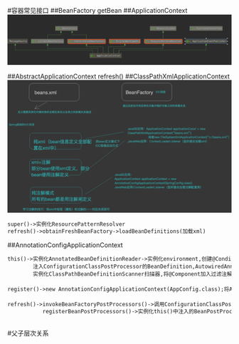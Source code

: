 #容器常见接口
##BeanFactory
getBean
##ApplicationContext
![](.z_spring_01_ioc_01_容器初始化_BeanFactory_ApplicationContext_容器父子关系_环境上下文_资源解析器_bean列表_发布定义事件_images/b6454099.png)

##AbstractApplicationContext
refresh()
##ClassPathXmlApplicationContext
![](.z_spring_01_ioc_01_容器初始化_BeanFactory_接口初始化_images/02bdfb9d.png)
```asp
super()->实例化ResourcePatternResolver
refresh()->obtainFreshBeanFactory->loadBeanDefinitions(加载xml)
```
##AnnotationConfigApplicationContext
```asp
this()->实例化AnnotatedBeanDefinitionReader->实例化environment,创建@Conditional评估器,
        注入ConfigurationClassPostProcessor的BeanDefinition,AutowiredAnnotationBeanPostProcessor的BeanDefinition,CommonAnnotationBeanPostProcessor的BeanDefinition
        实例化ClassPathBeanDefinitionScanner扫描器,将@Component加入过滤注解列表中
        
register()->new AnnotationConfigApplicationContext(AppConfig.class);将AppConfig注入BeanDefinition,后序会扫描AppConfig的注解

refresh()->invokeBeanFactoryPostProcessors()->调用ConfigurationClassPostProcessor注入BeanDefinition,调用PropertySourcesPlaceholderConfigurer解析${}
           registerBeanPostProcessors()->实例化this()中注入的BeanPostProcessor的BeanDefinition
```
##
#父子层次关系
